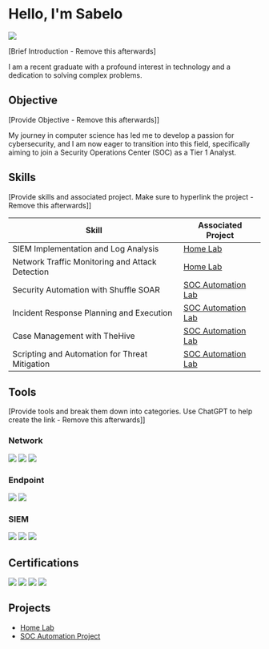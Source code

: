 
# Hello, I'm Sabelo
<a href="https://www.linkedin.com/in/sabelo-moyo-3367ba227/"><img src="https://img.shields.io/badge/-LinkedIn-0072b1?&style=for-the-badge&logo=linkedin&logoColor=white" /></a>

[Brief Introduction - Remove this afterwards]

I am a recent graduate with a profound interest in technology and a dedication to solving complex problems.

## Objective
[Provide Objective - Remove this afterwards]]

My journey in computer science has led me to develop a passion for cybersecurity, and I am now eager to transition into this field, specifically aiming to join a Security Operations Center (SOC) as a Tier 1 Analyst.

## Skills
[Provide skills and associated project. Make sure to hyperlink the project - Remove this afterwards]]

| Skill                                         | Associated Project         |
|-----------------------------------------------|----------------------------|
| SIEM Implementation and Log Analysis          | <a href="https://github.com/Sabelo-Moyo/Home-Lab">Home Lab</a>|
| Network Traffic Monitoring and Attack Detection | <a href="https://github.com/Sabelo-Moyo/Home-Lab">Home Lab</a>|
| Security Automation with Shuffle SOAR         | <a href="https://github.com/Sabelo-Moyo/SOC-Automation">SOC Automation Lab|</a>
| Incident Response Planning and Execution      | <a href ="https://github.com/Sabelo-Moyo/SOC-Automation">SOC Automation Lab|</a>
| Case Management with TheHive                  | <a href="https://github.com/Sabelo-Moyo/SOC-Automation">SOC Automation Lab|</a>
| Scripting and Automation for Threat Mitigation | <a href="https://github.com/Sabelo-Moyo/SOC-Automation">SOC Automation Lab|</a>

## Tools
[Provide tools and break them down into categories. Use ChatGPT to help create the link - Remove this afterwards]]

### Network
<div>
    <img src="https://img.shields.io/badge/-Wireshark-1679A7?&style=for-the-badge&logo=Wireshark&logoColor=white" />
    <img src="https://img.shields.io/badge/-Suricata-EF3B2D?&style=for-the-badge&logo=Suricata&logoColor=white" />
    <img src="https://img.shields.io/badge/-Zeek-777BB4?&style=for-the-badge&logo=Zeek&logoColor=white" />
</div>

### Endpoint
<div>
    <img src="https://img.shields.io/badge/-Microsoft_Defender_for_Endpoint-00A4EF?&style=for-the-badge&logo=Microsoft&logoColor=white" />
    <img src="https://img.shields.io/badge/-Velociraptor-4B275F?&style=for-the-badge&logo=Velociraptor&logoColor=white" />
</div>

### SIEM
<div>
    <img src="https://img.shields.io/badge/-Microsoft_Sentinel-0078D4?&style=for-the-badge&logo=Microsoft&logoColor=white" />
    <img src="https://img.shields.io/badge/-Splunk-000000?&style=for-the-badge&logo=Splunk&logoColor=white" />
    <img src="https://img.shields.io/badge/-Elastic-005571?&style=for-the-badge&logo=Elastic&logoColor=white" />
</div>

## Certifications
<div>
<img src="https://img.shields.io/badge/-Certified%20in%20Cybersecurity%20(CC)-3399FF?&style=for-the-badge&logo=ISC2&logoColor=white"/>
<a href="https://www.coursera.org/account/accomplishments/verify/0675AYJ0ND4S"><a href="https://www.coursera.org/account/accomplishments/verify/MWLH654XX2TM"><img src="https://img.shields.io/badge/-Microsoft Introduction to Computers and Operating Systems and Security%2B-007ACC?&style=for-the-badge&logo=Microsoft&logoColor=white" /></a>
<a href="https://www.coursera.org/account/accomplishments/verify/I36X2FR14FC6"><a href="https://www.coursera.org/account/accomplishments/verify/MWLH654XX2TM"><img src="https://img.shields.io/badge/-Microsoft Cybersecurity Threat Vectors and Mitigation%2B-007ACC?&style=for-the-badge&logo=Microsoft&logoColor=white" /></a>
<a href="https://www.coursera.org/account/accomplishments/verify/0675AYJ0ND4S"><a href="https://www.coursera.org/account/accomplishments/verify/MWLH654XX2TM"><img src="https://img.shields.io/badge/- Microsoft Introduction to Networking and Cloud Computing%2B-007ACC?&style=for-the-badge&logo=Microsoft&logoColor=white" /></a>


</div>

## Projects
- <a href="https://github.com/Sabelo-Moyo/Home-Lab">Home Lab</a>
- <a href="https://github.com/Sabelo-Moyo/SOC-Automation">SOC Automation Project</a>
